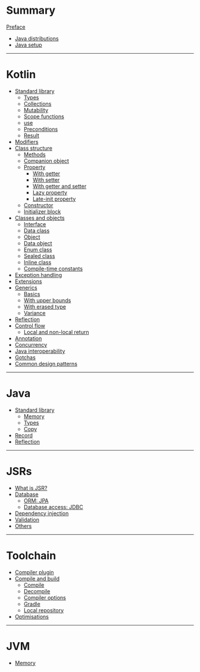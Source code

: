 # Summary

[Preface](./preface.md)

- [Java distributions](./java-distributions.md)
- [Java setup](./java-setup.md)

---

# Kotlin

- [Standard library](./std-library/kotlin-std-library/kotlin-std-library.md)
    - [Types](./std-library/kotlin-std-library/types.md)
    - [Collections](./std-library/kotlin-std-library/collections.md)
    - [Mutability](./std-library/kotlin-std-library/mutability.md)
    - [Scope functions](./std-library/kotlin-std-library/scope-functions.md)
    - [use](./std-library/kotlin-std-library/use.md)
    - [Preconditions]()
    - [Result]()
- [Modifiers](./modifiers.md)
- [Class structure](./classes-and-objects/class-structure/class.md)
    - [Methods](./classes-and-objects/class-structure/methods.md)
    - [Companion object](./classes-and-objects/class-structure/companion-object.md)
    - [Property](./classes-and-objects/class-structure/property.md)
        - [With getter](./classes-and-objects/class-structure/property-with-getter.md)
        - [With setter](./classes-and-objects/class-structure/property-with-setter.md)
        - [With getter and setter](./classes-and-objects/class-structure/property-with-getter-and-setter.md)
        - [Lazy property](./classes-and-objects/class-structure/lazy-property.md)
        - [Late-init property](./classes-and-objects/class-structure/late-init-property.md)
    - [Constructor](./classes-and-objects/class-structure/constructor.md)
    - [Initializer block](./classes-and-objects/class-structure/initializer-block.md)
- [Classes and objects](./classes-and-objects/classes-and-objects.md)
    - [Interface](./classes-and-objects/interface.md)
    - [Data class](./classes-and-objects/data-class.md)
    - [Object](./classes-and-objects/object.md)
    - [Data object](./classes-and-objects/data-object.md)
    - [Enum class](./classes-and-objects/enum-class.md)
    - [Sealed class](./classes-and-objects/sealed-class.md)
    - [Inline class](./classes-and-objects/inline-class.md)
    - [Compile-time constants](./classes-and-objects/compile-time-constants.md)
- [Exception handling](./exception-handling.md)
- [Extensions](./extensions.md)
- [Generics](./generics/generics.md)
    - [Basics](./generics/basics.md)
    - [With upper bounds](./generics/upper-bounds.md)
    - [With erased type](./generics/type-erasure.md)
    - [Variance]()
- [Reflection](./reflection/kotlin.md)
- [Control flow](./control-flow/control-flow.md)
    - [Local and non-local return](./control-flow/local-and-non-local-return.md)
- [Annotation]()
- [Concurrency]()
- [Java interoperability](./java-interoperability.md)
- [Gotchas](./gotchas.md)
- [Common design patterns](./common-design-patterns.md)

---

# Java

- [Standard library](./std-library/java-std-library/index.md)
    -  [Memory](./std-library/java-std-library/memory.md)
    -  [Types](./std-library/java-std-library/types.md)
    -  [Copy](./std-library/java-std-library/copy.md)
- [Record]()
- [Reflection](./reflection/java.md)

---

# JSRs

- [What is JSR?](./jsr/what-is-jsr.md)
- [Database]()
  - [ORM: JPA](./jsr/jpa.md)
  - [Database access: JDBC](./jsr/jdbc.md)
- [Dependency injection](./jsr/dependency-injection.md)
- [Validation](./jsr/validation.md)
- [Others](./jsr/others.md)

---

# Toolchain

- [Compiler plugin](./compiler-plugin.md)
- [Compile and build](./compile-and-build/compile-and-build.md)
    - [Compile](./compile-and-build/compile.md)
    - [Decompile](./compile-and-build/decompile.md)
    - [Compiler options](./compile-and-build/compiler-options.md)
    - [Gradle]()
    - [Local repository](./local-repository.md)
- [Optimisations](./optimisations.md)

---

# JVM

- [Memory](./jvm/memory.md)
